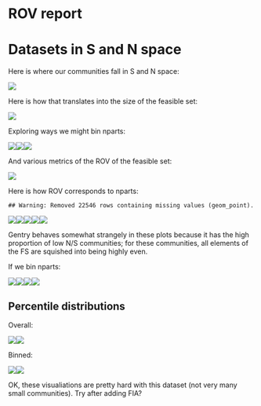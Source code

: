 ROV report
================

Datasets in S and N space
=========================

Here is where our communities fall in S and N space:

![](rov_files/figure-markdown_github/datasets%20in%20s%20and%20n%20space-1.png)

Here is how that translates into the size of the feasible set:

![](rov_files/figure-markdown_github/size%20of%20fs-1.png)

Exploring ways we might bin nparts:

![](rov_files/figure-markdown_github/nparts%20distribution-1.png)![](rov_files/figure-markdown_github/nparts%20distribution-2.png)![](rov_files/figure-markdown_github/nparts%20distribution-3.png)

And various metrics of the ROV of the feasible set:

![](rov_files/figure-markdown_github/fs%20rov-1.png)

Here is how ROV corresponds to nparts:

    ## Warning: Removed 22546 rows containing missing values (geom_point).

![](rov_files/figure-markdown_github/rov%20lognparts-1.png)![](rov_files/figure-markdown_github/rov%20lognparts-2.png)![](rov_files/figure-markdown_github/rov%20lognparts-3.png)![](rov_files/figure-markdown_github/rov%20lognparts-4.png)![](rov_files/figure-markdown_github/rov%20lognparts-5.png)

Gentry behaves somewhat strangely in these plots because it has the high proportion of low N/S communities; for these communities, all elements of the FS are squished into being highly even.

If we bin nparts:

![](rov_files/figure-markdown_github/binned%20nparts%20ROV-1.png)![](rov_files/figure-markdown_github/binned%20nparts%20ROV-2.png)![](rov_files/figure-markdown_github/binned%20nparts%20ROV-3.png)![](rov_files/figure-markdown_github/binned%20nparts%20ROV-4.png)

Percentile distributions
------------------------

Overall:

![](rov_files/figure-markdown_github/percentiles%20overall-1.png)![](rov_files/figure-markdown_github/percentiles%20overall-2.png)

Binned:

![](rov_files/figure-markdown_github/binned%20percentiles-1.png)![](rov_files/figure-markdown_github/binned%20percentiles-2.png)

OK, these visualiations are pretty hard with this dataset (not very many small communities). Try after adding FIA?
